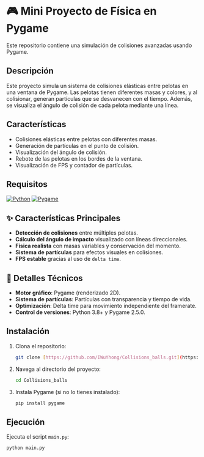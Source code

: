# 🎮 Mini Proyecto de Física en Pygame

Este repositorio contiene una simulación de colisiones avanzadas usando Pygame.

## Descripción

Este proyecto simula un sistema de colisiones elásticas entre pelotas en una ventana de Pygame. Las pelotas tienen diferentes masas y colores, y al colisionar, generan partículas que se desvanecen con el tiempo. Además, se visualiza el ángulo de colisión de cada pelota mediante una línea.

## Características

* Colisiones elásticas entre pelotas con diferentes masas.
* Generación de partículas en el punto de colisión.
* Visualización del ángulo de colisión.
* Rebote de las pelotas en los bordes de la ventana.
* Visualización de FPS y contador de partículas.

## Requisitos

[![Python](https://img.shields.io/badge/Python-3.8%2B-blue)](https://www.python.org/)
[![Pygame](https://img.shields.io/badge/Pygame-2.5.0-orange)](https://www.pygame.org/)


## ✨ Características Principales
- **Detección de colisiones** entre múltiples pelotas.
- **Cálculo del ángulo de impacto** visualizado con líneas direccionales.
- **Física realista** con masas variables y conservación del momento.
- **Sistema de partículas** para efectos visuales en colisiones.
- **FPS estable** gracias al uso de `delta time`.

## 🧠 Detalles Técnicos
- **Motor gráfico**: Pygame (renderizado 2D).
- **Sistema de partículas**: Partículas con transparencia y tiempo de vida.
- **Optimización**: Delta time para movimiento independiente del framerate.
- **Control de versiones**: Python 3.8+ y Pygame 2.5.0.


## Instalación

1.  Clona el repositorio:

    ```bash
    git clone [https://github.com/IWuYhong/Collisions_balls.git](https://github.com/IWuYhong/Collisions_balls.git)
    ```

2.  Navega al directorio del proyecto:

    ```bash
    cd Collisions_balls
    ```

3.  Instala Pygame (si no lo tienes instalado):

    ```bash
    pip install pygame
    ```

## Ejecución

Ejecuta el script `main.py`:

```bash
python main.py
